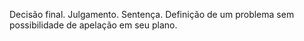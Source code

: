 Decisão final. Julgamento. Sentença. Definição de um problema sem
possibilidade de apelação em seu plano.

